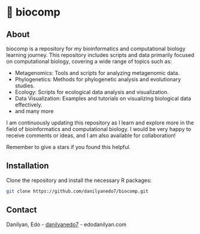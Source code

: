 # 🧬 biocomp

## About

biocomp is a repository for my bioinformatics and computational biology learning journey. This repository includes scripts and data primarily focused on computational biology, covering a wide range of topics such as:

-   Metagenomics: Tools and scripts for analyzing metagenomic data.
-   Phylogenetics: Methods for phylogenetic analysis and evolutionary studies.
-   Ecology: Scripts for ecological data analysis and visualization.
-   Data Visualization: Examples and tutorials on visualizing biological data effectively.
-   and many more

I am continuously updating this repository as I learn and explore more in the field of bioinformatics and computational biology. I would be very happy to receive comments or ideas, and I am also available for collaboration!

Remember to give a stars if you found this helpful.

## Installation

Clone the repository and install the necessary R packages:

``` bash
git clone https://github.com/danilyanedo7/biocomp.git
```

## Contact

Danilyan, Edo - [danilyanedo7](https://github.com/danilyanedo7) - edodanilyan.com
